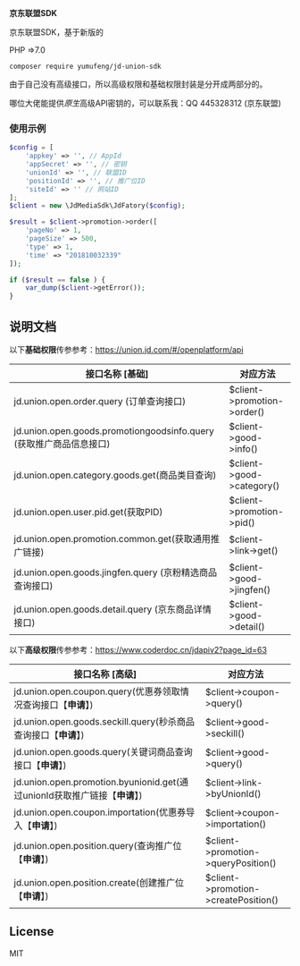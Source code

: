 **京东联盟SDK**

京东联盟SDK，基于新版的

PHP =>7.0

`composer require yumufeng/jd-union-sdk`


由于自己没有高级接口，所以高级权限和基础权限封装是分开成两部分的。

哪位大佬能提供*原生*高级API密钥的，可以联系我：QQ 445328312 (京东联盟)

### 使用示例

```php
$config = [
    'appkey' => '', // AppId
    'appSecret' => '', // 密钥
    'unionId' => '', // 联盟ID
    'positionId' => '', // 推广位ID
    'siteId' => '' // 网站ID
];
$client = new \JdMediaSdk\JdFatory($config);

$result = $client->promotion->order([
    'pageNo' => 1,
    'pageSize' => 500,
    'type' => 1,
    'time' => "201810032339"
]);

if ($result == false ) {
    var_dump($client->getError());
}

```

## 说明文档

以下**基础权限**传参参考：https://union.jd.com/#/openplatform/api

| 接口名称 [**基础**]   | 对应方法  |
| --------   | ---- |
| jd.union.open.order.query (订单查询接口)     | \$client->promotion->order() |
| jd.union.open.goods.promotiongoodsinfo.query (获取推广商品信息接口)     | \$client->good->info() |
| jd.union.open.category.goods.get(商品类目查询)     | \$client->good->category() |
| jd.union.open.user.pid.get(获取PID)     | \$client->promotion->pid() |
| jd.union.open.promotion.common.get(获取通用推广链接)     | \$client->link->get() |
| jd.union.open.goods.jingfen.query (京粉精选商品查询接口)     | \$client->good->jingfen() |
| jd.union.open.goods.detail.query (京东商品详情接口)     | \$client->good->detail() |

以下**高级权限**传参参考：https://www.coderdoc.cn/jdapiv2?page_id=63

| 接口名称 [**高级**]   | 对应方法  |
| --------   | ---- |
|jd.union.open.coupon.query(优惠券领取情况查询接口【**申请**】)   | \$client->coupon->query()   |
|jd.union.open.goods.seckill.query(秒杀商品查询接口【**申请**】)   | \$client->good->seckill()   |
|jd.union.open.goods.query(关键词商品查询接口【**申请**】)   | \$client->good->query()   |
|jd.union.open.promotion.byunionid.get(通过unionId获取推广链接【**申请**】)   | \$client->link->byUnionId()   |
|jd.union.open.coupon.importation(优惠券导入【**申请**】)   | \$client->coupon->importation()   |
|jd.union.open.position.query(查询推广位【**申请**】)   | \$client->promotion->queryPosition()   |
|jd.union.open.position.create(创建推广位【**申请**】)   | \$client->promotion->createPosition()   |


## License

MIT



